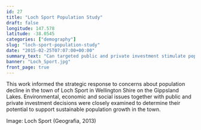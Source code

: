 ```yaml
---
id: 27
title: "Loch Sport Population Study"
draft: false
longitude: 147.578
latitude: -38.0545
categories: ["demography"]
slug: "loch-sport-population-study"
date: "2015-02-25T07:07:00+00:00"
summary_text: "Can targeted public and private investment stimulate population growth in Loch Sport?"
banner: "Loch_Sport.jpg"
front_page: true
---
```


This work informed the strategic response to concerns about population decline in the town of Loch Sport in Wellington Shire on the Gippsland Lakes. Environmental, economic and social issues together with public and private investment decisions were closely examined to determine their potential to support sustainable population growth in the town.

Image: Loch Sport (Geografia, 2013)
